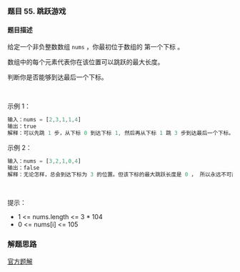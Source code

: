 ### 题目 55. 跳跃游戏
#### 题目描述
给定一个非负整数数组 `nums` ，你最初位于数组的 第一个下标 。

数组中的每个元素代表你在该位置可以跳跃的最大长度。

判断你是否能够到达最后一个下标。

 

示例 1：

```js
输入：nums = [2,3,1,1,4]
输出：true
解释：可以先跳 1 步，从下标 0 到达下标 1, 然后再从下标 1 跳 3 步到达最后一个下标。
```
示例 2：

```js
输入：nums = [3,2,1,0,4]
输出：false
解释：无论怎样，总会到达下标为 3 的位置。但该下标的最大跳跃长度是 0 ， 所以永远不可能到达最后一个下标。
```
 

提示：

- 1 <= nums.length <= 3 * 104
- 0 <= nums[i] <= 105


### 解题思路
[官方题解](https://leetcode-cn.com/problems/jump-game/solution/tiao-yue-you-xi-by-leetcode-solution/)